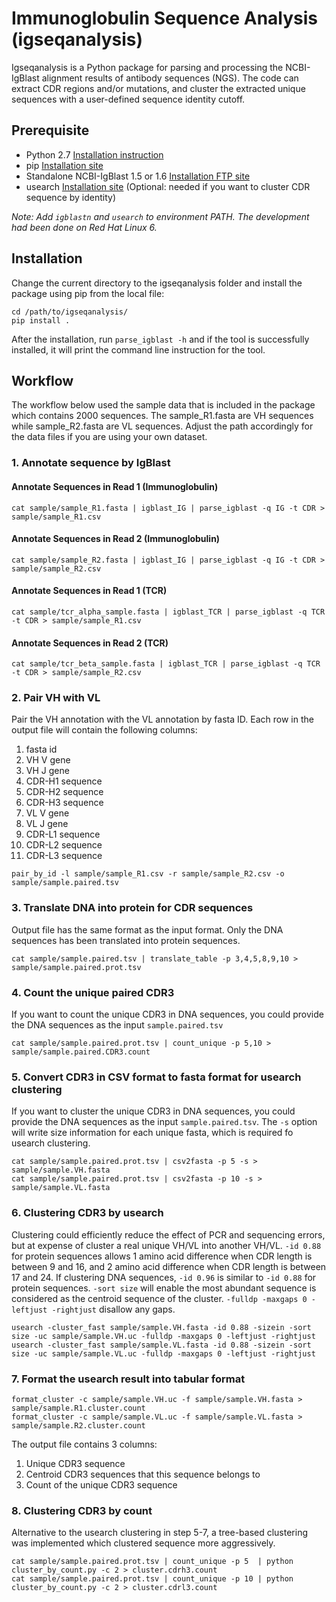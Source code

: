 # Immunoglobulin Sequence Analysis (igseqanalysis)

Igseqanalysis is a Python package for parsing and processing the NCBI-IgBlast alignment results of antibody sequences (NGS). The code can extract CDR regions and/or mutations, and cluster the extracted unique sequences with a user-defined sequence identity cutoff.

## Prerequisite
* Python 2.7 [Installation instruction](https://www.python.org/download/releases/2.7/)
* pip [Installation site](https://pip.pypa.io/en/stable/installing/)
* Standalone NCBI-IgBlast 1.5 or 1.6 [Installation FTP site](ftp://ftp.ncbi.nih.gov/blast/executables/igblast/release/)
* usearch [Installation site](http://www.drive5.com/usearch/) (Optional: needed if you want to cluster CDR sequence by identity)

*Note: Add `igblastn` and `usearch` to environment PATH. The development had been done on Red Hat Linux 6.*

## Installation

Change the current directory to the igseqanalysis folder and install the package using pip from the local file:
```
cd /path/to/igseqanalysis/
pip install .
```
After the installation, run `parse_igblast -h` and if the tool is successfully installed, it will print the command line instruction for the tool.

## Workflow

The workflow below used the sample data that is included in the package which contains 2000 sequences. The sample_R1.fasta are VH sequences while sample_R2.fasta are VL sequences. 
Adjust the path accordingly for the data files if you are using your own dataset.

### 1. Annotate sequence by IgBlast

#### Annotate Sequences in Read 1 (Immunoglobulin)

```
cat sample/sample_R1.fasta | igblast_IG | parse_igblast -q IG -t CDR > sample/sample_R1.csv
```    

#### Annotate Sequences in Read 2 (Immunoglobulin)

```  
cat sample/sample_R2.fasta | igblast_IG | parse_igblast -q IG -t CDR > sample/sample_R2.csv
```

#### Annotate Sequences in Read 1 (TCR)

```
cat sample/tcr_alpha_sample.fasta | igblast_TCR | parse_igblast -q TCR -t CDR > sample/sample_R1.csv
```    

#### Annotate Sequences in Read 2 (TCR)

```  
cat sample/tcr_beta_sample.fasta | igblast_TCR | parse_igblast -q TCR -t CDR > sample/sample_R2.csv
```

### 2. Pair VH with VL

Pair the VH annotation with the VL annotation by fasta ID. 
Each row in the output file will contain the following columns:
  1.  fasta id
  2.  VH V gene
  3.  VH J gene
  4.  CDR-H1 sequence
  5.  CDR-H2 sequence
  6.  CDR-H3 sequence
  7.  VL V gene
  8.  VL J gene
  9.  CDR-L1 sequence
  10. CDR-L2 sequence
  11. CDR-L3 sequence
```
pair_by_id -l sample/sample_R1.csv -r sample/sample_R2.csv -o sample/sample.paired.tsv
```

### 3. Translate DNA into protein for CDR sequences

Output file has the same format as the input format. Only the DNA sequences has been translated into protein sequences.

	cat sample/sample.paired.tsv | translate_table -p 3,4,5,8,9,10 > sample/sample.paired.prot.tsv

### 4. Count the unique paired CDR3

If you want to count the unique CDR3 in DNA sequences, you could provide the DNA sequences as the input `sample.paired.tsv` 

	cat sample/sample.paired.prot.tsv | count_unique -p 5,10 > sample/sample.paired.CDR3.count

### 5. Convert CDR3 in CSV format to fasta format for usearch clustering

If you want to cluster the unique CDR3 in DNA sequences, you could provide the DNA sequences as the input `sample.paired.tsv`. The `-s` option will write size information for each unique fasta, which is required fo usearch clustering. 

	cat sample/sample.paired.prot.tsv | csv2fasta -p 5 -s > sample/sample.VH.fasta
	cat sample/sample.paired.prot.tsv | csv2fasta -p 10 -s > sample/sample.VL.fasta

### 6. Clustering CDR3 by usearch

Clustering could efficiently reduce the effect of PCR and sequencing errors, but at expense of cluster a real unique VH/VL into another VH/VL. `-id 0.88` for protein sequences allows 1 amino acid difference when CDR length is between 9 and 16, and 2 amino acid difference when CDR length is between 17 and 24. If clustering DNA sequences, `-id 0.96` is similar to `-id 0.88` for protein sequences. `-sort size` will enable the most abundant sequence is considered as the centroid sequence of the cluster. `-fulldp -maxgaps 0 -leftjust -rightjust` disallow any gaps.

	usearch -cluster_fast sample/sample.VH.fasta -id 0.88 -sizein -sort size -uc sample/sample.VH.uc -fulldp -maxgaps 0 -leftjust -rightjust
	usearch -cluster_fast sample/sample.VL.fasta -id 0.88 -sizein -sort size -uc sample/sample.VL.uc -fulldp -maxgaps 0 -leftjust -rightjust

### 7. Format the usearch result into tabular format

	format_cluster -c sample/sample.VH.uc -f sample/sample.VH.fasta > sample/sample.R1.cluster.count
	format_cluster -c sample/sample.VL.uc -f sample/sample.VL.fasta > sample/sample.R2.cluster.count

The output file contains 3 columns:

1. Unique CDR3 sequence
2. Centroid CDR3 sequences that this sequence belongs to
3. Count of the unique CDR3 sequence

### 8. Clustering CDR3 by count

Alternative to the usearch clustering in step 5-7, a tree-based clustering was implemented which clustered sequence more aggressively. 

	cat sample/sample.paired.prot.tsv | count_unique -p 5  | python cluster_by_count.py -c 2 > cluster.cdrh3.count
	cat sample/sample.paired.prot.tsv | count_unique -p 10 | python cluster_by_count.py -c 2 > cluster.cdrl3.count

